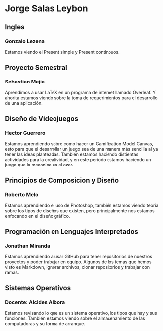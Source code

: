 # Jorge Salas Leybon

## Ingles
### Gonzalo Lezena
Estamos viendo el Present simple y Present continouos.

## Proyecto Semestral
### Sebastian Mejia
Aprendimos a usar LaTeX en un programa de internet llamado Overleaf. Y ahorita estamos viendo sobre la toma de requerimientos para el desarrollo de una aplicación.

## Diseño de Videojuegos
### Hector Guerrero
Estamos aprendiendo sobre como hacer un Gamification Model Canvas, esto para que el desarrollar un juego sea de una manera más sencilla al ya tener las ideas planteadas. También estamos haciendo distientas actividades para la creatividad, y en este periodo estamos haciendo un juego que la mecanica es el azar.

## Principios de Composicion y Diseño
### Roberto Melo
Estamos aprendiendo el uso de Photoshop, también estamos viendo teoria sobre los tipos de diseños que existen, pero principalmente nos estamos enfocando en el diseño gráfico.

## Programación en Lenguajes Interpretados
### Jonathan Miranda
Estamos aprendiendo a usar GitHub para tener repositorios de nuestros proyectos y poder trabajar en equipo. Algunos de los temas que hemos visto es Markdown, ignorar archivos, clonar repositorios y trabajar con ramas.

## Sistemas Operativos
### Docente: Alcides Albora
Estamos revisando lo que es un sistema operativo, los tipos que hay y sus funciones. También estamos viendo sobre el almacenamiento de las computadoras y su forma de arranque.
